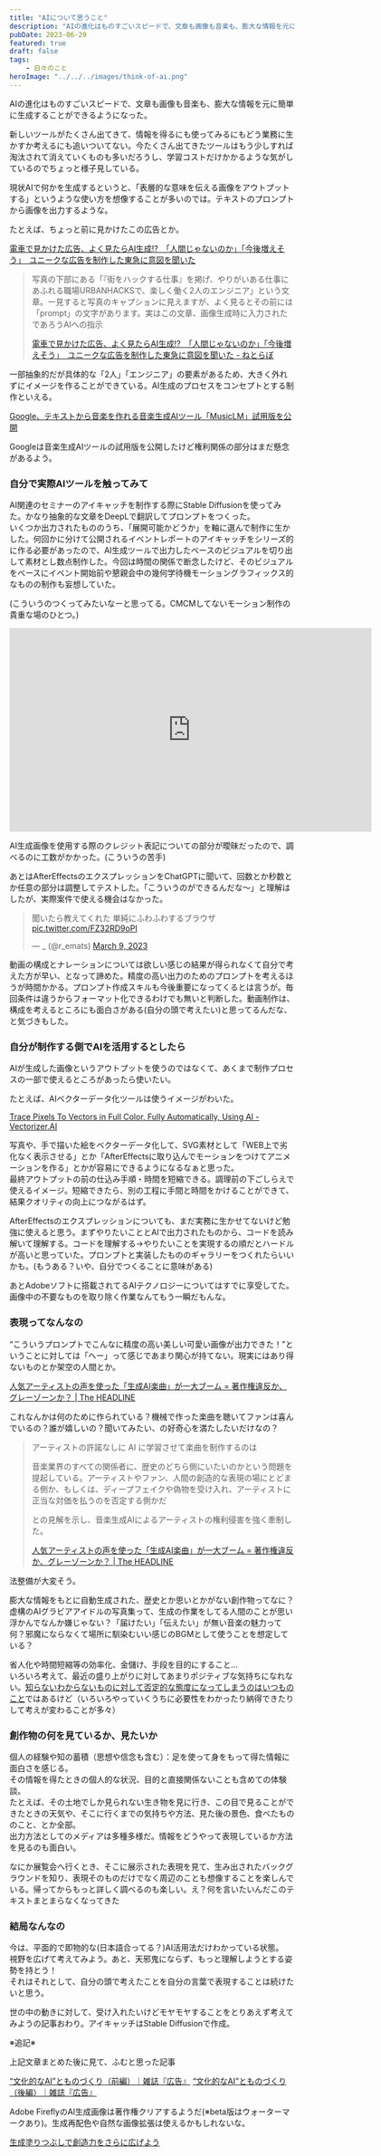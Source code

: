 ```yaml
---
title: "AIについて思うこと"
description: "AIの進化はものすごいスピードで、文章も画像も音楽も、膨大な情報を元に簡単に生成することができるようになった。"
pubDate: 2023-06-29
featured: true
draft: false
tags:
    - 日々のこと
heroImage: "../../../images/think-of-ai.png"
---
```


AIの進化はものすごいスピードで、文章も画像も音楽も、膨大な情報を元に簡単に生成することができるようになった。

新しいツールがたくさん出てきて、情報を得るにも使ってみるにもどう業務に生かすか考えるにも追いついてない。今たくさん出てきたツールはもう少しすれば淘汰されて消えていくものも多いだろうし、学習コストだけかかるような気がしているのでちょっと様子見している。

現状AIで何かを生成するというと、「表層的な意味を伝える画像をアウトプットする」というような使い方を想像することが多いのでは。テキストのプロンプトから画像を出力するような。

たとえば、ちょっと前に見かけたこの広告とか。

[電車で見かけた広告、よく見たらAI生成!?　「人間じゃないのか」「今後増えそう」　ユニークな広告を制作した東急に意図を聞いた](https://nlab.itmedia.co.jp/nl/articles/2306/23/news063.html)

> 写真の下部にある「『街をハックする仕事』を掲げ、やりがいある仕事にあふれる職場URBANHACKSで、楽しく働く2人のエンジニア」という文章。一見すると写真のキャプションに見えますが、よく見るとその前には「prompt」の文字があります。実はこの文章、画像生成時に入力されたであろうAIへの指示
> 
> [電車で見かけた広告、よく見たらAI生成!?　「人間じゃないのか」「今後増えそう」　ユニークな広告を制作した東急に意図を聞いた - ねとらぼ](https://nlab.itmedia.co.jp/nl/articles/2306/23/news063.html)

一部抽象的だが具体的な「2人」「エンジニア」の要素があるため、大きく外れずにイメージを作ることができている。AI生成のプロセスをコンセプトとする制作といえる。

[Google、テキストから音楽を作れる音楽生成AIツール「MusicLM」試用版を公開](https://blogs.soundmain.net/18338/)

Googleは音楽生成AIツールの試用版を公開したけど権利関係の部分はまだ懸念があるよう。

### 自分で実際AIツールを触ってみて

AI関連のセミナーのアイキャッチを制作する際にStable Diffusionを使ってみた。かなり抽象的な文章をDeepLで翻訳してプロンプトをつくった。  
いくつか出力されたもののうち、「展開可能かどうか」を軸に選んで制作に生かした。何回かに分けて公開されるイベントレポートのアイキャッチをシリーズ的に作る必要があったので、AI生成ツールで出力したベースのビジュアルを切り出して素材とし数点制作した。今回は時間の関係で断念したけど、そのビジュアルをベースにイベント開始前や懇親会中の幾何学待機モーショングラフィックス的なものの制作も妄想していた。

(こういうのつくってみたいなーと思ってる。CMCMしてないモーション制作の貴重な場のひとつ。)

<iframe title="vimeo-player" src="https://player.vimeo.com/video/821178549?h=40f319965a" width="640" height="360" frameborder="0" allowfullscreen></iframe>

AI生成画像を使用する際のクレジット表記についての部分が曖昧だったので、調べるのに工数がかかった。(こういうの苦手)

あとはAfterEffectsのエクスプレッションをChatGPTに聞いて、回数とか秒数とか任意の部分は調整してテストした。「こういうのができるんだな〜」と理解はしたが、実際案件で使える機会はなかった。

<blockquote class="twitter-tweet"><p lang="ja" dir="ltr">聞いたら教えてくれた 単純にふわふわするブラウザ <a href="https://t.co/FZ32RD9oPI">pic.twitter.com/FZ32RD9oPI</a></p>— _ (@r_emats) <a href="https://twitter.com/r_emats/status/1633751716654112770?ref_src=twsrc%5Etfw">March 9, 2023</a></blockquote>
<script async src="https://platform.twitter.com/widgets.js" charset="utf-8"></script>

動画の構成とナレーションについては欲しい感じの結果が得られなくて自分で考えた方が早い、となって諦めた。精度の高い出力のためのプロンプトを考えるほうが時間かかる。プロンプト作成スキルも今後重要になってくるとは言うが。毎回条件は違うからフォーマット化できるわけでも無いと判断した。動画制作は、構成を考えるところにも面白さがある(自分の頭で考えたい)と思ってるんだな、と気づきもした。

### 自分が制作する側でAIを活用するとしたら

AIが生成した画像というアウトプットを使うのではなくて、あくまで制作プロセスの一部で使えるところがあったら使いたい。

たとえば、AIベクターデータ化ツールは使うイメージがわいた。

[Trace Pixels To Vectors in Full Color, Fully Automatically, Using AI - Vectorizer.AI](https://vectorizer.ai/)

写真や、手で描いた絵をベクターデータ化して、SVG素材として「WEB上で劣化なく表示させる」とか「AfterEffectsに取り込んでモーションをつけてアニメーションを作る」とかが容易にできるようになるなぁと思った。  
最終アウトプットの前の仕込み手順・時間を短縮できる。調理前の下ごしらえで使えるイメージ。短縮できたら、別の工程に手間と時間をかけることができて、結果クオリティの向上につながるはず。

AfterEffectsのエクスプレッションについても、まだ実務に生かせてないけど勉強に使えると思う。まずやりたいこととAIで出力されたものから、コードを読み解いて理解する。コードを理解する→やりたいことを実現するの順だとハードルが高いと思っていた。プロンプトと実装したもののギャラリーをつくれたらいいかも。(もうある？いや、自分でつくることに意味がある)

あとAdobeソフトに搭載されてるAIテクノロジーについてはすでに享受してた。画像中の不要なものを取り除く作業なんてもう一瞬だもんな。

### 表現ってなんなの

“こういうプロンプトでこんなに精度の高い美しい可愛い画像が出力できた！”ということに対しては「へー」って感じであまり関心が持てない。現実にはあり得ないものとか架空の人間とか。

[人気アーティストの声を使った「生成AI楽曲」が一大ブーム = 著作権違反か、グレーゾーンか？ | The HEADLINE](https://www.theheadline.jp/articles/824?gad=1&gclid=Cj0KCQjwtO-kBhDIARIsAL6LordKZdSK0sPR9E95xKMeC2eVRtmYRkYkJ3S9zp1z502R3qk2cP6lpJ0aAvfOEALw_wcB)

これなんかは何のために作られている？機械で作った楽曲を聴いてファンは喜んでいるの？誰が嬉しいの？聞いてみたい、の好奇心を満たしたいだけなの？

> アーティストの許諾なしに AI に学習させて楽曲を制作するのは
> 
> 音楽業界のすべての関係者に、歴史のどちら側にいたいのかという問題を提起している。アーティストやファン、人間の創造的な表現の場にとどまる側か、もしくは、ディープフェイクや偽物を受け入れ、アーティストに正当な対価を払うのを否定する側かだ
> 
> との見解を示し、音楽生成AIによるアーティストの権利侵害を強く牽制した。
> 
> [人気アーティストの声を使った「生成AI楽曲」が一大ブーム = 著作権違反か、グレーゾーンか？ | The HEADLINE](https://www.theheadline.jp/articles/824)

法整備が大変そう。

膨大な情報をもとに自動生成された、歴史とか思いとかがない創作物ってなに？  
虚構のAIグラビアアイドルの写真集って、生成の作業をしてる人間のことが思い浮かんでなんか嫌じゃない？「届けたい」「伝えたい」が無い音楽の魅力って何？邪魔にならなくて場所に馴染むいい感じのBGMとして使うことを想定している？

省人化や時間短縮等の効率化、金儲け、手段を目的にすること…  
いろいろ考えて、最近の盛り上がりに対してあまりポジティブな気持ちになれない。[知らないわからないものに対して否定的な態度になってしまうのはいつものこと](https://riemats.com/design-skill-set/)ではあるけど（いろいろやっていくうちに必要性をわかったり納得できたりして考えが変わることが多々）

### 創作物の何を見ているか、見たいか

個人の経験や知の蓄積（思想や信念も含む）：足を使って身をもって得た情報に面白さを感じる。  
その情報を得たときの個人的な状況、目的と直接関係ないことも含めての体験談。  
たとえば、その土地でしか見られない生き物を見に行き、この目で見ることができたときの天気や、そこに行くまでの気持ちや方法、見た後の景色、食べたもののこと、とか全部。  
出力方法としてのメディアは多種多様だ。情報をどうやって表現しているか方法を見るのも面白い。

なにか展覧会へ行くとき、そこに展示された表現を見て、生み出されたバックグラウンドを知り、表現そのものだけでなく周辺のことも想像することを楽しんでいる。帰ってからもっと詳しく調べるのも楽しい。え？何を言いたいんだこのテキストまとまらなくなってきた

### 結局なんなの

今は、平面的で即物的な(日本語合ってる？)AI活用法だけわかっている状態。  
視野を広げて考えてみよう。あと、天邪鬼にならず、もっと理解しようとする姿勢を持とう！  
それはそれとして、自分の頭で考えたことを自分の言葉で表現することは続けたいと思う。

世の中の動きに対して、受け入れたいけどモヤモヤすることをとりあえず考えてみようの記事おわり。アイキャッチはStable Diffusionで作成。

※追記※

上記文章まとめた後に見て、ふむと思った記事

[“文化的なAI”とものづくり（前編）｜雑誌『広告』](https://note.kohkoku.jp/n/n4488c5562a71)
[“文化的なAI”とものづくり（後編）｜雑誌『広告』](https://note.kohkoku.jp/n/nf3a8fa178647)

Adobe FireflyのAI生成画像は著作権クリアするようだ(※beta版はウォーターマークあり)。生成再配色や自然な画像拡張は使えるかもしれないな。

[生成塗りつぶしで創造力をさらに広げよう](https://www.adobe.com/jp/sensei/generative-ai/firefly.html)